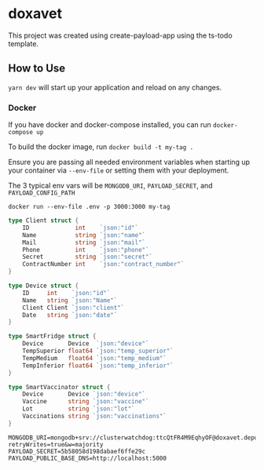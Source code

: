# doxavet

This project was created using create-payload-app using the ts-todo template.

## How to Use

`yarn dev` will start up your application and reload on any changes.

### Docker

If you have docker and docker-compose installed, you can run `docker-compose up`

To build the docker image, run `docker build -t my-tag .`

Ensure you are passing all needed environment variables when starting up your container via `--env-file` or setting them with your deployment.

The 3 typical env vars will be `MONGODB_URI`, `PAYLOAD_SECRET`, and `PAYLOAD_CONFIG_PATH`

`docker run --env-file .env -p 3000:3000 my-tag`

```go
type Client struct {
	ID             int    `json:"id"`
	Name           string `json:"name"`
	Mail           string `json:"mail"`
	Phone          int    `json:"phone"`
	Secret         string `json:"secret"`
	ContractNumber int    `json:"contract_number"`
}

type Device struct {
	ID     int    `json:"id"`
	Name   string `json:"Name"`
	Client Client `json:"client"`
	Date   string `json:"date"`
}

type SmartFridge struct {
	Device       Device  `json:"device"`
	TempSuperior float64 `json:"temp_superior"`
	TempMedium   float64 `json:"temp_medium"`
	TempInferior float64 `json:"temp_inferior"`
}

type SmartVaccinator struct {
	Device       Device `json:"device"`
	Vaccine      string `json:"vaccine"`
	Lot          string `json:"lot"`
	Vaccinations string `json:"vaccinations"`
}
```


```env
MONGODB_URI=mongodb+srv://clusterwatchdog:ttcQtFR4M9EqhyOF@doxavet.depuo43.mongodb.net/?retryWrites=true&w=majority
PAYLOAD_SECRET=5b58058d198dabaef6ffe29c
PAYLOAD_PUBLIC_BASE_DNS=http://localhost:5000
```

